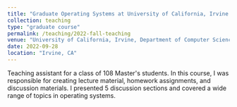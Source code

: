 ```yaml
---
title: "Graduate Operating Systems at University of California, Irvine - Fall 2022"
collection: teaching
type: "graduate course"
permalink: /teaching/2022-fall-teaching
venue: "University of California, Irvine, Department of Computer Science"
date: 2022-09-28
location: "Irvine, CA"
---
```


Teaching assistant for a class of 108 Master's students. In this course, I was responsible for creating lecture material, homework assignments, and discussion materials.
I presented 5 discussion sections and covered a wide range of topics in operating systems.
